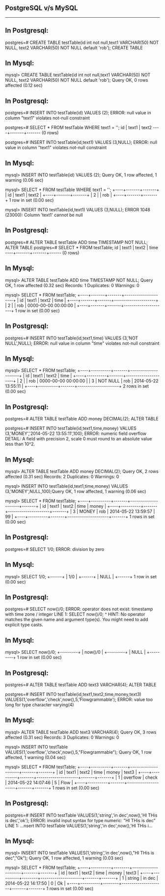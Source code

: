 PostgreSQL v/s MySQL
--------------------
--------------------

In Postgresql:
--------------
postgres=# CREATE TABLE testTable(id int not null,text1 VARCHAR(50) NOT NULL, text2 VARCHAR(50) NOT NULL default 'rob');
CREATE TABLE

In Mysql:
---------
mysql> CREATE TABLE testTable(id int not null,text1 VARCHAR(50) NOT NULL, text2 VARCHAR(50) NOT NULL default 'rob');
Query OK, 0 rows affected (0.12 sec)


In Postgresql:
--------------
postgres=# INSERT INTO testTable(id) VALUES (2);
ERROR:  null value in column "text1" violates not-null constraint

postgres=# SELECT * FROM testTable WHERE text1 = '';
 id | text1 | text2 
----+-------+-------
(0 rows)

postgres=# INSERT INTO testTable(id,text1) VALUES (3,NULL);
ERROR:  null value in column "text1" violates not-null constraint

In Mysql:
---------
mysql> INSERT INTO testTable(id) VALUES (2);
Query OK, 1 row affected, 1 warning (0.06 sec)

mysql> SELECT * FROM testTable WHERE text1 = '';
+----+-------+-------+
| id | text1 | text2 |
+----+-------+-------+
|  2 |       | rob   |
+----+-------+-------+
1 row in set (0.00 sec)

mysql> INSERT INTO testTable(id,text1) VALUES (3,NULL);
ERROR 1048 (23000): Column 'text1' cannot be null


In Postgresql:
--------------
postgres=# ALTER TABLE testTable ADD time TIMESTAMP NOT NULL;
ALTER TABLE
postgres=# SELECT * FROM testTable;
 id | text1 | text2 | time 
----+-------+-------+------
(0 rows)

In Mysql:
---------
mysql> ALTER TABLE testTable ADD time TIMESTAMP NOT NULL;
Query OK, 1 row affected (0.32 sec)
Records: 1  Duplicates: 0  Warnings: 0

mysql> SELECT * FROM testTable;
+----+-------+-------+---------------------+
| id | text1 | text2 | time                |
+----+-------+-------+---------------------+
|  2 |       | rob   | 0000-00-00 00:00:00 |
+----+-------+-------+---------------------+
1 row in set (0.00 sec)


In Postgresql:
--------------
postgres=#  INSERT INTO testTable(id,text1,time) VALUES (3,'NOT NULL',NULL);
ERROR:  null value in column "time" violates not-null constraint

In Mysql:
---------
mysql> SELECT * FROM testTable;
+----+----------+-------+---------------------+
| id | text1    | text2 | time                |
+----+----------+-------+---------------------+
|  2 |          | rob   | 0000-00-00 00:00:00 |
|  3 | NOT NULL | rob   | 2014-05-22 13:55:11 |
+----+----------+-------+---------------------+
2 rows in set (0.00 sec)


In Postgresql:
--------------
postgres=# ALTER TABLE testTable ADD money DECIMAL(2);
ALTER TABLE

postgres=# INSERT INTO testTable(id,text1,time,money) VALUES (3,'MONEY','2014-05-22 13:55:11',100);
ERROR:  numeric field overflow
DETAIL:  A field with precision 2, scale 0 must round to an absolute value less than 10^2.

In Mysql:
---------
mysql> ALTER TABLE testTable ADD money DECIMAL(2);
Query OK, 2 rows affected (0.31 sec)
Records: 2  Duplicates: 0  Warnings: 0

mysql> INSERT INTO testTable(id,text1,time,money) VALUES (3,'MONEY',NULL,100);Query OK, 1 row affected, 1 warning (0.06 sec)

mysql> SELECT * FROM testTable;
+----+----------+-------+---------------------+-------+
| id | text1    | text2 | time                | money |
+----+----------+-------+---------------------+-------+
|  3 | MONEY    | rob   | 2014-05-22 13:59:57 |    99 |
+----+----------+-------+---------------------+-------+
1 rows in set (0.00 sec)


In Postgresql:
--------------
postgres=# SELECT 1/0;
ERROR:  division by zero

In Mysql:
---------
mysql> SELECT 1/0;
+------+
| 1/0  |
+------+
| NULL |
+------+
1 row in set (0.00 sec)


In Postgresql:
--------------
postgres=# SELECT now()/0;
ERROR:  operator does not exist: timestamp with time zone / integer
LINE 1: SELECT now()/0;
                    ^
HINT:  No operator matches the given name and argument type(s). You might need to add explicit type casts.

In Mysql:
---------
mysql> SELECT now()/0;
+---------+
| now()/0 |
+---------+
|    NULL |
+---------+
1 row in set (0.00 sec)


In Postgresql:
--------------
postgres=# ALTER TABLE testTable ADD text3 VARCHAR(4);
ALTER TABLE

postgres=# INSERT INTO testTable(id,text1,text2,time,money,text3) VALUES(1,'overflow','check',now(),5,'Flowgrammable');
ERROR:  value too long for type character varying(4)

In Mysql:
---------
mysql> ALTER TABLE testTable ADD text3 VARCHAR(4);
Query OK, 3 rows affected (0.31 sec)
Records: 3  Duplicates: 0  Warnings: 0

mysql> INSERT INTO testTable VALUES(1,'overflow','check',now(),5,"Flowgrammable");
Query OK, 1 row affected, 1 warning (0.04 sec)

mysql> SELECT * FROM testTable;
+----+----------+-------+---------------------+-------+-------+
| id | text1    | text2 | time                | money | text3 |
+----+----------+-------+---------------------+-------+-------+
|  1 | overflow | check | 2014-05-22 14:07:46 |     5 | Flow  |
+----+----------+-------+---------------------+-------+-------+
1 rows in set (0.00 sec)


In Postgresql:
--------------
postgres=# INSERT INTO testTable VALUES(1,'string','in dec',now(),'HI THis is dec','ok');
ERROR:  invalid input syntax for type numeric: "HI THis is dec"
LINE 1: ...nsert INTO testTable VALUES(1,'string','in dec',now(),'HI THis i...

In Mysql:
---------
mysql> INSERT INTO testTable VALUES(1,'string','in dec',now(),"HI THis is dec","Ok");
Query OK, 1 row affected, 1 warning (0.03 sec)

mysql> SELECT * FROM testTable;
+----+----------+--------+---------------------+-------+-------+
| id | text1    | text2  | time                | money | text3 |
+----+----------+--------+---------------------+-------+-------+
|  1 | string   | in dec | 2014-05-22 14:17:50 |     0 | Ok    |
+----+----------+--------+---------------------+-------+-------+
1 rows in set (0.00 sec)
